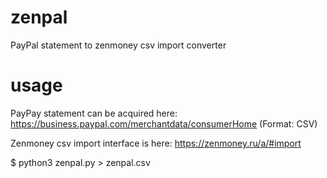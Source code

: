 # zenpal
PayPal statement to zenmoney csv import converter

# usage

PayPay statement can be acquired here: https://business.paypal.com/merchantdata/consumerHome
(Format: CSV)

Zenmoney csv import interface is here: https://zenmoney.ru/a/#import

$ python3 zenpal.py > zenpal.csv